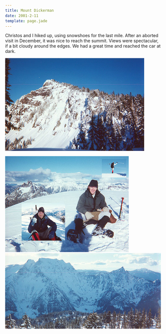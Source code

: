 ```yaml
---
title: Mount Dickerman
date: 2001-2-11
template: page.jade
---
```


Christos and I hiked up, using snowshoes for the last mile. After an aborted visit in 
December, it was nice to reach the summit. Views were spectacular, if a bit cloudy around 
the edges. We had a great time and reached the car at dark.


![Here is a good view of the final climb](images/dickerman.jpg)


![A montage of summit photos](images/disall.jpg)
![Big Four Mountain and Hall Peak as seen from Mount Dickerman](images/bigfhall.jpg)

